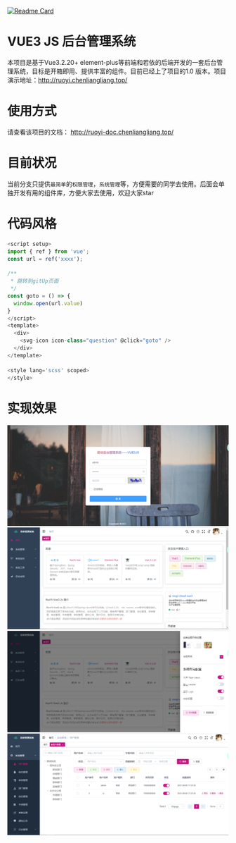 [![Readme Card](https://github-readme-stats.vercel.app/api/pin/?username=cll123456&repo=rouyi-cloud-vue3)](https://github.com/anuraghazra/github-readme-stats)


#  VUE3 JS 后台管理系统
本项目是基于Vue3.2.20+ element-plus等前端和若依的后端开发的一套后台管理系统，目标是开箱即用、提供丰富的组件。目前已经上了项目的1.0 版本。项目演示地址：http://ruoyi.chenliangliang.top/

# 使用方式
请查看该项目的文档： http://ruoyi-doc.chenliangliang.top/

# 目前状况
当前分支只提供`最简单`的`权限管理`，`系统管理`等，方便需要的同学去使用。后面会单独开发有用的组件库，方便大家去使用，欢迎大家star 

# 代码风格

```js
<script setup>
import { ref } from 'vue';
const url = ref('xxxx');

/**
 * 跳转到gitUp页面
 */
const goto = () => {
  window.open(url.value)
}
</script>
<template>
  <div>
    <svg-icon icon-class="question" @click="goto" />
  </div>
</template>

<style lang='scss' scoped>
</style>
```

#  实现效果


![效果1](./docs/assets/pic1.png)![效果2](./docs/assets/pic2.png)![效果3](./docs/assets/pic3.png)![效果4](./docs/assets/pic4.png)